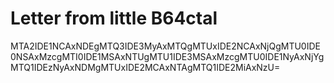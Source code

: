 # Letter from little B64ctal 

MTA2IDE1NCAxNDEgMTQ3IDE3MyAxMTQgMTUxIDE2NCAxNjQgMTU0IDE0NSAxMzcgMTI0IDE1MSAxNTUgMTU1IDE3MSAxMzcgMTU0IDE1NyAxNjYgMTQ1IDEzNyAxNDMgMTUxIDE2MCAxNTAgMTQ1IDE2MiAxNzU=

